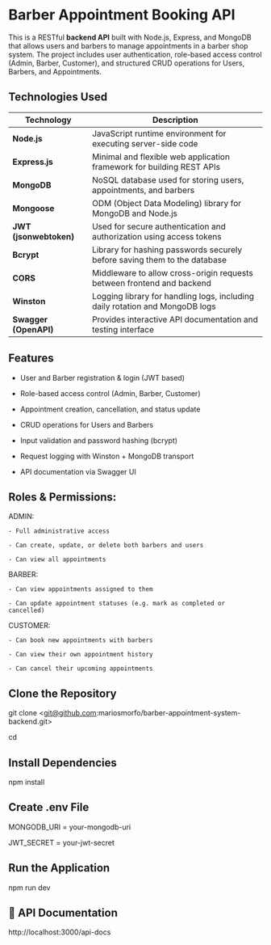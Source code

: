 # Barber Appointment Booking API

This is a RESTful **backend API** built with Node.js, Express, and MongoDB that allows users and barbers to manage appointments in a barber shop system. 
The project includes user authentication, role-based access control (Admin, Barber, Customer), 
and structured CRUD operations for Users, Barbers, and Appointments.


##  Technologies Used

| Technology         | Description                                                                 |
|--------------------|-----------------------------------------------------------------------------|
| **Node.js**        | JavaScript runtime environment for executing server-side code               |
| **Express.js**     | Minimal and flexible web application framework for building REST APIs       |
| **MongoDB**        | NoSQL database used for storing users, appointments, and barbers            |
| **Mongoose**       | ODM (Object Data Modeling) library for MongoDB and Node.js                  |
| **JWT (jsonwebtoken)** | Used for secure authentication and authorization using access tokens    |
| **Bcrypt**         | Library for hashing passwords securely before saving them to the database   |
| **CORS**           | Middleware to allow cross-origin requests between frontend and backend      |
| **Winston**        | Logging library for handling logs, including daily rotation and MongoDB logs|
| **Swagger (OpenAPI)** | Provides interactive API documentation and testing interface             |

## Features 

- User and Barber registration & login (JWT based)

- Role-based access control (Admin, Barber, Customer)

- Appointment creation, cancellation, and status update

- CRUD operations for Users and Barbers

- Input validation and password hashing (bcrypt)

- Request logging with Winston + MongoDB transport

- API documentation via Swagger UI

## Roles & Permissions:

  ADMIN:

    - Full administrative access

    - Can create, update, or delete both barbers and users

    - Can view all appointments

  BARBER:

    - Can view appointments assigned to them

    - Can update appointment statuses (e.g. mark as completed or cancelled)

  CUSTOMER:

    - Can book new appointments with barbers

    - Can view their own appointment history
    
    - Can cancel their upcoming appointments

## Clone the Repository

git clone <git@github.com:mariosmorfo/barber-appointment-system-backend.git>

cd <barber-appointment-system-backend>

## Install Dependencies

npm install

## Create .env File

MONGODB_URI = your-mongodb-uri

JWT_SECRET = your-jwt-secret

## Run the Application 

npm run dev

## 📘 API Documentation

http://localhost:3000/api-docs



